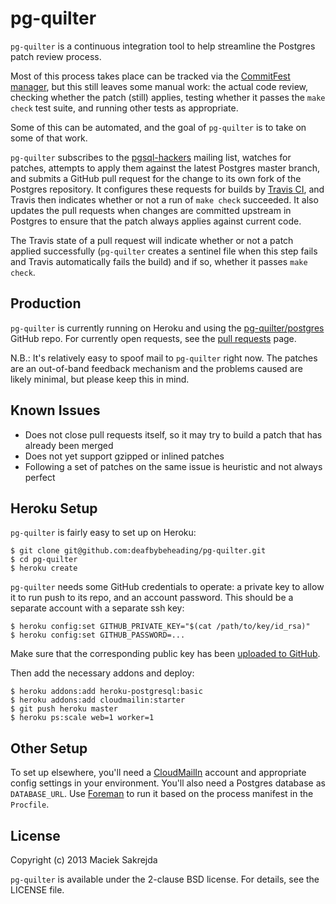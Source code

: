 # pg-quilter

`pg-quilter` is a continuous integration tool to help streamline the
Postgres patch review process.

Most of this process takes place can be tracked via the [CommitFest
manager](https://commitfest.postgresql.org/), but this still leaves
some manual work: the actual code review, checking whether the patch
(still) applies, testing whether it passes the `make check` test
suite, and running other tests as appropriate.

Some of this can be automated, and the goal of `pg-quilter` is to take
on some of that work.

`pg-quilter` subscribes to the
[pgsql-hackers](http://www.postgresql.org/list/pgsql-hackers/) mailing
list, watches for patches, attempts to apply them against the latest
Postgres master branch, and submits a GitHub pull request for the
change to its own fork of the Postgres repository. It configures these
requests for builds by [Travis CI](https://travis-ci.org/), and Travis
then indicates whether or not a run of `make check` succeeded. It also
updates the pull requests when changes are committed upstream in
Postgres to ensure that the patch always applies against current code.

The Travis state of a pull request will indicate whether or not a
patch applied successfully (`pg-quilter` creates a sentinel file when
this step fails and Travis automatically fails the build) and if so,
whether it passes `make check`.


## Production

`pg-quilter` is currently running on Heroku and using the
[pg-quilter/postgres](https://github.com/pg-quilter/postgres) GitHub
repo. For currently open requests, see the [pull
requests](https://github.com/pg-quilter/postgres/pulls) page.

N.B.: It's relatively easy to spoof mail to `pg-quilter` right
now. The patches are an out-of-band feedback mechanism and the
problems caused are likely minimal, but please keep this in mind.


## Known Issues

 * Does not close pull requests itself, so it may try to build a patch
   that has already been merged
 * Does not yet support gzipped or inlined patches
 * Following a set of patches on the same issue is heuristic and not
   always perfect


## Heroku Setup

`pg-quilter` is fairly easy to set up on Heroku:

```console
$ git clone git@github.com:deafbybeheading/pg-quilter.git
$ cd pg-quilter
$ heroku create
```

`pg-quilter` needs some GitHub credentials to operate: a private key
to allow it to run push to its repo, and an account password. This should
be a separate account with a separate ssh key:

```console
$ heroku config:set GITHUB_PRIVATE_KEY="$(cat /path/to/key/id_rsa)"
$ heroku config:set GITHUB_PASSWORD=...
```

Make sure that the corresponding public key has been [uploaded to
GitHub](https://github.com/settings/ssh).

Then add the necessary addons and deploy:

```console
$ heroku addons:add heroku-postgresql:basic
$ heroku addons:add cloudmailin:starter
$ git push heroku master
$ heroku ps:scale web=1 worker=1
```


## Other Setup

To set up elsewhere, you'll need a
[CloudMailIn](http://www.cloudmailin.com/) account and appropriate
config settings in your environment. You'll also need a Postgres
database as `DATABASE_URL`. Use
[Foreman](https://github.com/ddollar/foreman) to run it based on the
process manifest in the `Procfile`.


## License

Copyright (c) 2013 Maciek Sakrejda

`pg-quilter` is available under the 2-clause BSD license. For details,
see the LICENSE file.